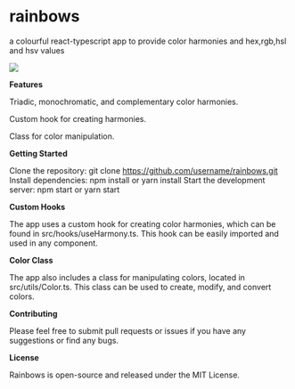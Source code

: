 # rainbows
a colourful react-typescript app to provide color harmonies and hex,rgb,hsl and hsv values  

![](https://github.com/rainbows/src/assets/images/v_2-gif.gif)

**Features**

Triadic, monochromatic, and complementary color harmonies.

Custom hook for creating harmonies.

Class for color manipulation.


**Getting Started**

Clone the repository: git clone https://github.com/username/rainbows.git
Install dependencies: npm install or yarn install
Start the development server: npm start or yarn start

**Custom Hooks**

The app uses a custom hook for creating color harmonies, which can be found in src/hooks/useHarmony.ts. This hook can be easily imported and used in any component.

**Color Class**

The app also includes a class for manipulating colors, located in src/utils/Color.ts. This class can be used to create, modify, and convert colors.

**Contributing**

Please feel free to submit pull requests or issues if you have any suggestions or find any bugs.

**License**

Rainbows is open-source and released under the MIT License.



